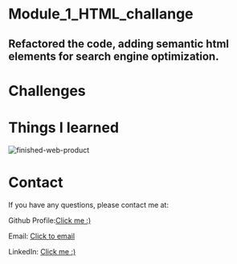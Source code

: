 # Module_1_HTML_challange

## Refactored the code, adding semantic html elements for search engine optimization.

# Challenges

# Things I learned

![finished-web-product](https://user-images.githubusercontent.com/87778570/197587999-f3c58a26-b773-4c48-83c6-d89b2616443a.png)



# Contact

If you have any questions, please contact me at:

Github Profile:[Click me :)](https://github.com/JackLabukas)

Email: [Click to email](labukas53@gmail.com)

LinkedIn: [Click me :)](https://www.linkedin.com/in/jack-labukas-5bb038b7/)
